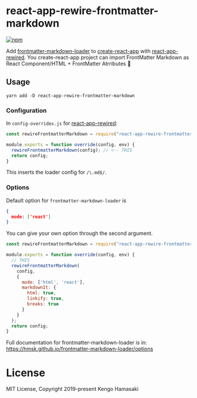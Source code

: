 # react-app-rewire-frontmatter-markdown

[![npm](https://img.shields.io/npm/v/react-app-rewire-frontmatter-markdown.svg?style=for-the-badge)](https://www.npmjs.com/package/react-app-rewire-frontmatter-markdown)

Add [frontmatter-markdown-loader](https://github.com/hmsk/frontmatter-markdown-loader) to [create-react-app](https://github.com/facebook/create-react-app) with [react-app-rewired](https://github.com/timarney/react-app-rewired). You create-react-app project can import FrontMatter Markdown as React Component/HTML + FrontMatter Atrributes 🔌

## Usage

```
yarn add -D react-app-rewire-frontmatter-markdown
```

### Configuration

In `config-overrides.js` for [react-app-rewired](https://github.com/timarney/react-app-rewired):

```js
const rewireFrontmatterMarkdown = require("react-app-rewire-frontmatter-markdown");

module.exports = function override(config, env) {
  rewireFrontmatterMarkdown(config); // <-- THIS
  return config;
}
```

This inserts the loader config for `/\.md$/`.

### Options

Default option for `frontmatter-markdown-loader` is

```json
{
  mode: ['react']
}
```

You can give your own option through the second argument.

```js
const rewireFrontmatterMarkdown = require("react-app-rewire-frontmatter-markdown");

module.exports = function override(config, env) {
  // THIS
  rewireFrontmatterMarkdown(
    config,
    {
      mode: ['html', 'react'],
      markdownIt: {
        html: true,
        linkify: true,
        breaks: true
      }
    }
  );
  return config;
}
```

Full documentation for frontmatter-markdown-loader is in: https://hmsk.github.io/frontmatter-markdown-loader/options

# License

MIT License, Copyright 2019-present Kengo Hamasaki
